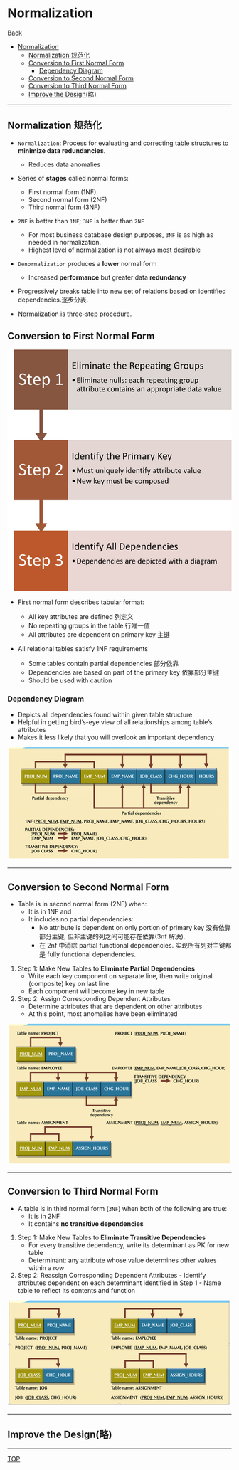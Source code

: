 # Normalization

[Back](../index.md)

- [Normalization](#normalization)
  - [Normalization 规范化](#normalization-规范化)
  - [Conversion to First Normal Form](#conversion-to-first-normal-form)
    - [Dependency Diagram](#dependency-diagram)
  - [Conversion to Second Normal Form](#conversion-to-second-normal-form)
  - [Conversion to Third Normal Form](#conversion-to-third-normal-form)
  - [Improve the Design(略)](#improve-the-design略)

---

## Normalization 规范化

- `Normalization`: Process for evaluating and correcting table structures to **minimize data redundancies**.

  - Reduces data anomalies

- Series of **stages** called normal forms:

  - First normal form (1NF)
  - Second normal form (2NF)
  - Third normal form (3NF)

- `2NF` is better than `1NF`; `3NF` is better than `2NF`

  - For most business database design purposes, `3NF` is as high as needed in normalization.
  - Highest level of normalization is not always most desirable

- `Denormalization` produces a **lower** normal form

  - Increased **performance** but greater data **redundancy**

- Progressively breaks table into new set of relations based on identified dependencies.逐步分表.

- Normalization is three-step procedure.

## Conversion to First Normal Form

![1nf](../pic/database_design/normalization.jpg)

- First normal form describes tabular format:

  - All key attributes are defined 列定义
  - No repeating groups in the table 行唯一值
  - All attributes are dependent on primary key 主键

- All relational tables satisfy 1NF requirements
  - Some tables contain partial dependencies 部分依靠
  - Dependencies are based on part of the primary key 依靠部分主键
  - Should be used with caution

### Dependency Diagram

- Depicts all dependencies found within given table structure
- Helpful in getting bird’s-eye view of all relationships among table’s attributes
- Makes it less likely that you will overlook an important dependency

![dependency diagram 1nf](../pic/database_design/dependency_diagram_1nf.png)

---

## Conversion to Second Normal Form

- Table is in second normal form (2NF) when:
  - It is in 1NF and
  - It includes no partial dependencies:
    - No attribute is dependent on only portion of primary key 没有依靠部分主键, 但非主键的列之间可能存在依靠(3nf 解决).
    - 在 2nf 中消除 partial functional dependencies. 实现所有列对主键都是 fully functional dependencies.

1. Step 1: Make New Tables to **Eliminate Partial Dependencies**
   - Write each key component on separate line, then write original (composite) key on last line
   - Each component will become key in new table
2. Step 2: Assign Corresponding Dependent Attributes
   - Determine attributes that are dependent on other attributes
   - At this point, most anomalies have been eliminated

![dependency diagram 2nf](../pic/database_design/dependency_diagram_2nf.png)

---

## Conversion to Third Normal Form

- A table is in third normal form (`3NF`) when both of the following are true:
  - It is in 2NF
  - It contains **no transitive dependencies**

1. Step 1: Make New Tables to **Eliminate Transitive Dependencies**
   - For every transitive dependency, write its determinant as PK for new table
   - Determinant: any attribute whose value determines other values within a row
2. Step 2: Reassign Corresponding Dependent Attributes - Identify attributes dependent on each determinant identified in Step 1 - Name table to reflect its contents and function

![dependency diagram 2nf](../pic/database_design/dependency_diagram_3nf.png)

---

## Improve the Design(略)

---

[TOP](#normalization)
